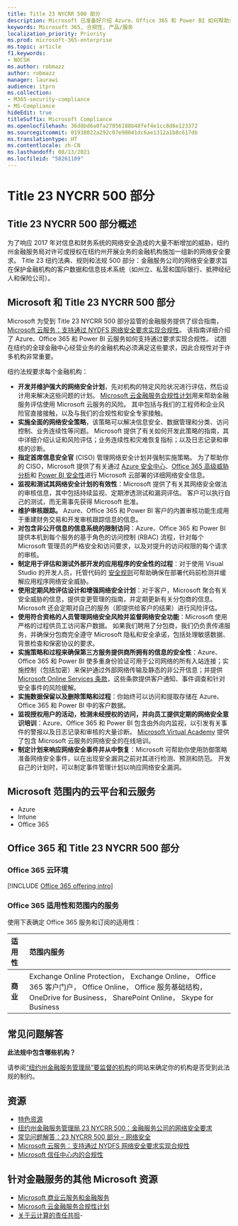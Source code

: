 ```yaml
---
title: Title 23 NYCRR 500 部分
description: Microsoft 已准备好介绍 Azure、Office 365 和 Power BI 如何帮助金融机构遵守 23 NYCRR 500 要求的指南。
keywords: Microsoft 365, 合规性, 产品/服务
localization_priority: Priority
ms.prod: microsoft-365-enterprise
ms.topic: article
f1.keywords:
- NOCSH
ms.author: robmazz
author: robmazz
manager: laurawi
audience: itpro
ms.collection:
- M365-security-compliance
- MS-Compliance
hideEdit: true
titleSuffix: Microsoft Compliance
ms.openlocfilehash: 36d8bd6a0fa27056188b48fef4e1cc8d6e123372
ms.sourcegitcommit: 01938022a292c07e98041dc6ae1312a1b8c617db
ms.translationtype: HT
ms.contentlocale: zh-CN
ms.lasthandoff: 08/13/2021
ms.locfileid: "58261109"
---
```

# <a name="title-23-nycrr-part-500"></a>Title 23 NYCRR 500 部分

## <a name="title-23-nycrr-part-500-overview"></a>Title 23 NYCRR 500 部分概述

为了响应 2017 年对信息和财务系统的网络安全造成的大量不断增加的威胁，纽约州金融服务局对许可或授权在纽约州开展业务的金融机构施加一组新的网络安全要求。 Title 23 纽约法典、规则和法规 500 部分：金融服务公司的网络安全要求旨在保护金融机构的客户数据和信息技术系统（如州立、私营和国际银行、抵押经纪人和保险公司）。

## <a name="microsoft-and-title-23-nycrr-part-500"></a>Microsoft 和 Title 23 NYCRR 500 部分

Microsoft 为受到 Title 23 NYCRR 500 部分监管的金融服务提供了综合指南，[Microsoft 云服务：支持通过 NYDFS 网络安全要求实现合规性](https://servicetrust.microsoft.com/ViewPage/TrustDocuments?command=Download&downloadType=Document&downloadId=f7e56dc6-4e52-4e9a-af06-aa41d5851d36&docTab=6d000410-c9e9-11e7-9a91-892aae8839ad_Compliance_Guides)。 该指南详细介绍了 Azure、Office 365 和 Power BI 云服务如何支持通过要求实现合规性。 试图在纽约的全球金融中心经营业务的金融机构必须满足这些要求，因此合规性对于许多机构非常重要。

纽约法规要求每个金融机构：

- **开发并维护强大的网络安全计划**，先对机构的特定风险状况进行评估，然后设计用来解决这些问题的计划。 [Microsoft 云金融服务合规性计划](https://www.microsoft.com/download/confirmation.aspx?id=55332)用来帮助金融服务评估使用 Microsoft 云服务的风险。 其中包括与我们的工程师和企业风险官直接接触，以及与我们的合规性和安全专家接触。
- **实施全面的网络安全策略**，该策略可以解决信息安全、数据管理和分类、访问控制、业务连续性等问题。 Microsoft 提供了有关如何开发此策略的指南，其中详细介绍认证和风险评估；业务连续性和灾难恢复指标；以及日志记录和审核的诊断。
- **指定首席信息安全官** (CISO) 管理网络安全计划并强制实施策略。 为了帮助你的 CISO，Microsoft 提供了有关通过 [Azure 安全中心](https://azure.microsoft.com/services/security-center/?v=17.23h)、[Office 365 高级威胁分析](/advanced-threat-analytics/)和 [Power BI 安全性](https://go.microsoft.com/fwlink/?LinkId=829185)进行 Microsoft 云部署的详细网络安全信息。
- **监视和测试其网络安全计划的有效性**：Microsoft 提供了有关其网络安全做法的审核信息，其中包括持续监视、定期渗透测试和漏洞评估。 客户可以执行自己的测试，而无需事先获得 Microsoft 批准。
- **维护审核跟踪。** Azure、Office 365 和 Power BI 客户的内置审核功能生成用于重建财务交易和开发审核跟踪信息的信息。
- **对包含非公开信息的信息系统的限制访问**：Azure、Office 365 和 Power BI 提供本机到每个服务的基于角色的访问控制 (RBAC) 流程，针对每个 Microsoft 管理员的严格安全和访问要求，以及对提升的访问权限的每个请求的审核。
- **制定用于评估和测试外部开发的应用程序的安全性的过程**：对于使用 Visual Studio 的开发人员，托管代码的 [安全规则](/visualstudio/code-quality/security-rules-rule-set-for-managed-code)可帮助确保在部署代码前检测并缓解应用程序网络安全威胁。
- **使用定期风险评估设计和增强网络安全计划**：对于客户，Microsoft 聚合有关安全威胁的信息，提供变更管理的指南，并定期更新有关分包商的信息。 Microsoft 还会定期对自己的服务（即提供给客户的结果）进行风险评估。
- **使用符合资格的人员管理网络安全风险并监督网络安全功能**：Microsoft 使用严格的过程供员工访问客户数据。 如果我们聘用了分包商，我们仍负责传递服务，并确保分包商完全遵守 Microsoft 隐私和安全承诺，包括处理敏感数据、背景检查和保密协议的要求。
- **实施策略和过程来确保第三方服务提供商所拥有的信息的安全性**：Azure、Office 365 和 Power BI 使多重身份验证可用于公司网络的所有入站连接；实施控制（包括加密）来保护通过外部网络传输及静态的非公开信息；并提供 [Microsoft Online Services 条款](https://aka.ms/Online-Services-Terms)，这些条款提供客户通知、事件调查和针对安全事件的风险缓解。
- **实施数据保留以及删除策略和过程**：你始终可以访问和提取存储在 Azure、Office 365 和 Power BI 中的客户数据。
- **监视授权用户的活动，检测未经授权的访问，并向员工提供定期的网络安全意识培训**：Azure、Office 365 和 Power BI 包含由外向内监视，以引发有关事件的警报以及日志记录和审核的大量诊断。 [Microsoft Virtual Academy](https://mva.microsoft.com/) 提供了包含 Microsoft 云服务的网络安全的在线培训。
- **制定计划来响应网络安全事件并从中恢复**：Microsoft 可帮助你使用防御策略准备网络安全事件，以在出现安全漏洞之前对其进行检测、预测和防范。 开发自己的计划时，可以制定事件管理计划以响应网络安全漏洞。

## <a name="microsoft-in-scope-cloud-platforms--services"></a>Microsoft 范围内的云平台和云服务

- Azure
- Intune
- Office 365

## <a name="office-365-and-title-23-nycrr-part-500"></a>Office 365 和 Title 23 NYCRR 500 部分

### <a name="office-365-cloud-environments"></a>Office 365 云环境

[!INCLUDE [Office 365 offering intro](../includes/o365-offering-introduction.md)]

### <a name="office-365-applicability-and-in-scope-services"></a>Office 365 适用性和范围内的服务

使用下表确定 Office 365 服务和订阅的适用性：

| **适用性** | **范围内服务** |
|:------------------|:----------------------|
| **商业** | Exchange Online Protection， Exchange Online， Office 365 客户门户， Office Online， Office 服务基础结构， OneDrive for Business， SharePoint Online， Skype for Business |

## <a name="frequently-asked-questions"></a>常见问题解答

**此法规中包含哪些机构？**

请参阅[“纽约州金融服务管理局”要监督的机构](https://go.microsoft.com/fwlink/p/?linkid=2099374)的网站来确定你的机构是否受到此法规的制约。

## <a name="resources"></a>资源

- [特色资源](https://www.microsoft.com/trustcenter/compliance/NYCRR)
- [纽约州金融服务管理局 23 NYCRR 500：金融服务公司的网络安全要求](https://go.microsoft.com/fwlink/p/?linkid=2098976)
- [常见问题解答：23 NYCRR 500 部分 – 网络安全](https://go.microsoft.com/fwlink/p/?linkid=2098977)
- [Microsoft 云服务：支持通过 NYDFS 网络安全要求实现合规性](https://servicetrust.microsoft.com/ViewPage/TrustDocuments?command=Download&downloadType=Document&downloadId=f7e56dc6-4e52-4e9a-af06-aa41d5851d36&docTab=6d000410-c9e9-11e7-9a91-892aae8839ad_Compliance_Guides)
- [Microsoft 信任中心内的合规性](https://www.microsoft.com/trust-center/compliance/compliance-overview)

## <a name="other-microsoft-resources-for-financial-services"></a>针对金融服务的其他 Microsoft 资源

- [Microsoft 商业云服务和金融服务](https://www.microsoft.com/trustcenter/cloudservices/financialservices)
- [Microsoft 云金融服务合规性计划](https://www.microsoft.com/download/confirmation.aspx?id=55332)
- [关于云计算的责任共担](https://aka.ms/sharedresponsibility)- 
